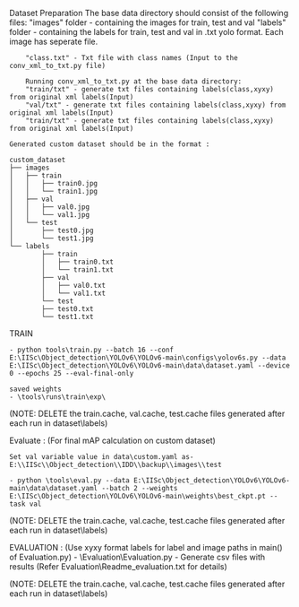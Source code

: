 Dataset Preparation
	The base data directory should consist of the following files:
		"images" folder - containing the images for train, test and val
		"labels" folder - containing the labels for train, test and val in .txt 				                          yolo format. Each image has seperate file.  
		
		"class.txt" - Txt file with class names (Input to the conv_xml_to_txt.py file)

		Running conv_xml_to_txt.py at the base data directory:
		"train/txt" - generate txt files containing labels(class,xyxy) from original xml labels(Input)
		"val/txt" - generate txt files containing labels(class,xyxy) from original xml labels(Input)
		"train/txt" - generate txt files containing labels(class,xyxy) from original xml labels(Input)

	Generated custom dataset should be in the format :

	custom_dataset
	├── images
	│   ├── train
	│   │   ├── train0.jpg
	│   │   └── train1.jpg
	│   ├── val
	│   │   ├── val0.jpg
	│   │   └── val1.jpg
	│   └── test
	│       ├── test0.jpg
	│       └── test1.jpg
	└── labels
       	    ├── train
    	    │   ├── train0.txt
    	    │   └── train1.txt
    	    ├── val
    	    │   ├── val0.txt
    	    │   └── val1.txt
    	    └── test
        	├── test0.txt
        	└── test1.txt


TRAIN 

	- python tools\train.py --batch 16 --conf E:\IISc\Object_detection\YOLOv6\YOLOv6-main\configs\yolov6s.py --data E:\IISc\Object_detection\YOLOv6\YOLOv6-main\data\dataset.yaml --device 0 --epochs 25 --eval-final-only

	saved weights
	- \tools\runs\train\exp\

(NOTE: DELETE the train.cache, val.cache, test.cache files generated after each run in dataset\labels)


Evaluate :
	(For final mAP calculation on custom dataset) 
	
	Set val variable value in data\custom.yaml as- 
	E:\\IISc\\Object_detection\\IDD\\backup\\images\\test

	- python \tools\eval.py --data E:\IISc\Object_detection\YOLOv6\YOLOv6-main\data\dataset.yaml --batch 2 --weights E:\IISc\Object_detection\YOLOv6\YOLOv6-main\weights\best_ckpt.pt --task val

(NOTE: DELETE the train.cache, val.cache, test.cache files generated after each run in dataset\labels)


EVALUATION :
	(Use xyxy format labels for label and image paths in main() of Evaluation.py) 
	- \Evaluation\Evaluation.py
		- Generate csv files with results
(Refer Evaluation\Readme_evaluation.txt for details)

(NOTE: DELETE the train.cache, val.cache, test.cache files generated after each run in dataset\labels)
